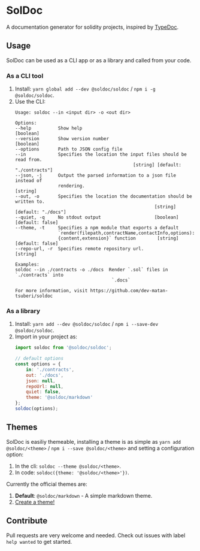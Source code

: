 

# SolDoc

A documentation generator for solidity projects, inspired by [TypeDoc](http://typedoc.org/).

## Usage

SolDoc can be used as a CLI app or as a library and called from your code.

### As a CLI tool

1. Install: `yarn global add --dev @soldoc/soldoc` / `npm i -g @soldoc/soldoc`.
2. Use the CLI:
    ```
    Usage: soldoc --in <input dir> -o <out dir>

    Options:
    --help          Show help                                            [boolean]
    --version       Show version number                                  [boolean]
    --options       Path to JSON config file
    --in            Specifies the location the input files should be read from.
                                                [string] [default: "./contracts"]
    --json, -j      Output the parsed information to a json file instead of
                    rendering.                                            [string]
    --out, -o       Specifies the location the documentation should be written to.
                                                        [string] [default: "./docs"]
    --quiet, -q     No stdout output                    [boolean] [default: false]
    --theme, -t     Specifies a npm module that exports a default
                    `render(filepath,contractName,contactInfo,options):
                    {content,extension}` function        [string] [default: false]
    --repo-url, -r  Specifies remote repository url.                      [string]

    Examples:
    soldoc --in ./contracts -o ./docs  Render `.sol` files in `./contracts` into
                                        `.docs`

    For more information, visit https://github.com/dev-matan-tsuberi/soldoc
    ```

### As a library

1. Install: `yarn add --dev @soldoc/soldoc` / `npm i --save-dev @soldoc/soldoc`.
2. Import in your project as:
    ```JavaScript
    import soldoc from '@soldoc/soldoc';

    // default options
    const options = {
        in: './contracts',
        out: './docs',
        json: null,
        repoUrl: null,
        quiet: false,
        theme: '@soldoc/markdown'
    };
    soldoc(options);
    ```

## Themes

SolDoc is easiliy themeable, installing a theme is as simple as `yarn add @soldoc/<theme>` / `npm i --save @soldoc/<theme>` and setting a configuration option:
1. In the cli: `soldoc --theme @soldoc/<theme>`.
2. In code: `soldoc({theme: '@soldoc/<theme>'})`.

Currently the official themes are:
1. **Default**: `@soldoc/markdown` - A simple markdown theme.
2. [Create a theme!](docs/create_a_theme.md)

## Contribute
Pull requests are very welcome and needed.
Check out issues with label `help wanted` to get started.
